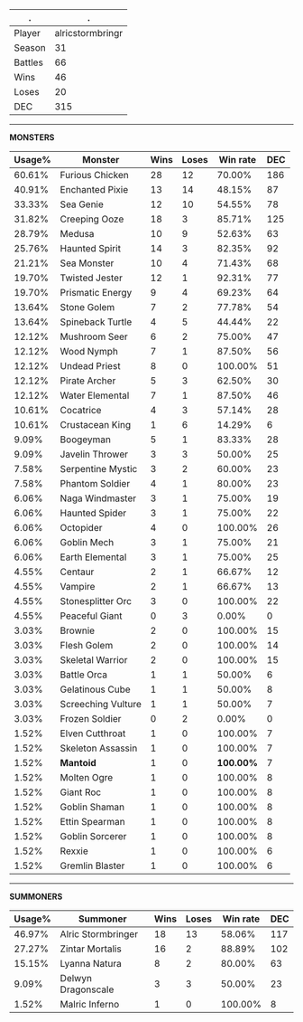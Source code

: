 .|.
|-|-
Player|alricstormbringr
Season|31
Battles|66
Wins|46
Loses|20
DEC|315

---
**MONSTERS**

Usage%|Monster|Wins|Loses|Win rate|DEC|
-|-|-|-|-|-|
60.61%|Furious Chicken|28|12|70.00%|186|
40.91%|Enchanted Pixie|13|14|48.15%|87|
33.33%|Sea Genie|12|10|54.55%|78|
31.82%|Creeping Ooze|18|3|85.71%|125|
28.79%|Medusa|10|9|52.63%|63|
25.76%|Haunted Spirit|14|3|82.35%|92|
21.21%|Sea Monster|10|4|71.43%|68|
19.70%|Twisted Jester|12|1|92.31%|77|
19.70%|Prismatic Energy|9|4|69.23%|64|
13.64%|Stone Golem|7|2|77.78%|54|
13.64%|Spineback Turtle|4|5|44.44%|22|
12.12%|Mushroom Seer|6|2|75.00%|47|
12.12%|Wood Nymph|7|1|87.50%|56|
12.12%|Undead Priest|8|0|100.00%|51|
12.12%|Pirate Archer|5|3|62.50%|30|
12.12%|Water Elemental|7|1|87.50%|46|
10.61%|Cocatrice|4|3|57.14%|28|
10.61%|Crustacean King|1|6|14.29%|6|
9.09%|Boogeyman|5|1|83.33%|28|
9.09%|Javelin Thrower|3|3|50.00%|25|
7.58%|Serpentine Mystic|3|2|60.00%|23|
7.58%|Phantom Soldier|4|1|80.00%|23|
6.06%|Naga Windmaster|3|1|75.00%|19|
6.06%|Haunted Spider|3|1|75.00%|22|
6.06%|Octopider|4|0|100.00%|26|
6.06%|Goblin Mech|3|1|75.00%|21|
6.06%|Earth Elemental|3|1|75.00%|25|
4.55%|Centaur|2|1|66.67%|12|
4.55%|Vampire|2|1|66.67%|13|
4.55%|Stonesplitter Orc|3|0|100.00%|22|
4.55%|Peaceful Giant|0|3|0.00%|0|
3.03%|Brownie|2|0|100.00%|15|
3.03%|Flesh Golem|2|0|100.00%|14|
3.03%|Skeletal Warrior|2|0|100.00%|15|
3.03%|Battle Orca|1|1|50.00%|6|
3.03%|Gelatinous Cube|1|1|50.00%|8|
3.03%|Screeching Vulture|1|1|50.00%|7|
3.03%|Frozen Soldier|0|2|0.00%|0|
1.52%|Elven Cutthroat|1|0|100.00%|7|
1.52%|Skeleton Assassin|1|0|100.00%|7|
1.52%|**Mantoid**|1|0|**100.00%**|7|
1.52%|Molten Ogre|1|0|100.00%|8|
1.52%|Giant Roc|1|0|100.00%|8|
1.52%|Goblin Shaman|1|0|100.00%|8|
1.52%|Ettin Spearman|1|0|100.00%|8|
1.52%|Goblin Sorcerer|1|0|100.00%|8|
1.52%|Rexxie|1|0|100.00%|6|
1.52%|Gremlin Blaster|1|0|100.00%|6|

---
**SUMMONERS**

Usage%|Summoner|Wins|Loses|Win rate|DEC|
-|-|-|-|-|-|
46.97%|Alric Stormbringer|18|13|58.06%|117|
27.27%|Zintar Mortalis|16|2|88.89%|102|
15.15%|Lyanna Natura|8|2|80.00%|63|
9.09%|Delwyn Dragonscale|3|3|50.00%|23|
1.52%|Malric Inferno|1|0|100.00%|8|
